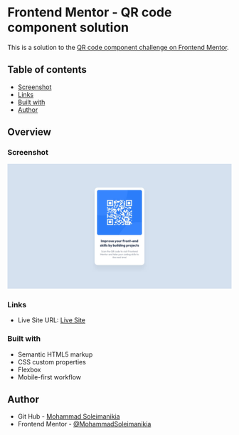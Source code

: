 # Frontend Mentor - QR code component solution

This is a solution to the [QR code component challenge on Frontend Mentor](https://www.frontendmentor.io/challenges/qr-code-component-iux_sIO_H).

## Table of contents
  - [Screenshot](#screenshot)
  - [Links](#links)
  - [Built with](#built-with)
- [Author](#author)

## Overview

### Screenshot

![](./design/desktop-design.jpg)


### Links
- Live Site URL: [Live Site](https://mohammadsoleimanikia.github.io/QR-component/)

### Built with
- Semantic HTML5 markup
- CSS custom properties
- Flexbox
- Mobile-first workflow

## Author

- Git Hub - [Mohammad Soleimanikia](https://github.com/MohammadSoleimanikia)
- Frontend Mentor - [@MohammadSoleimanikia](https://www.frontendmentor.io/profile/MohammadSoleimanikia)
